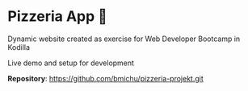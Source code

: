 # Pizzeria App :pizza:
Dynamic website created as exercise for Web Developer Bootcamp in Kodilla 

 Live demo and setup for development

**Repository**: https://github.com/bmichu/pizzeria-projekt.git

